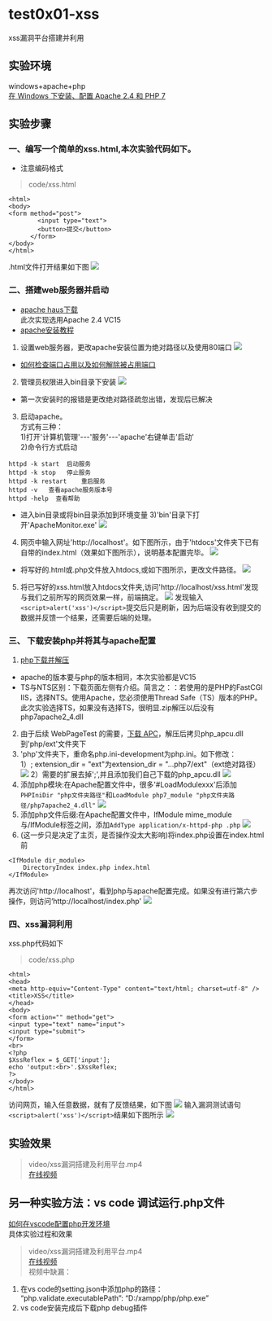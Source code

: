 # test0x01-xss
xss漏洞平台搭建并利用  

## 实验环境
windows+apache+php  
[在 Windows 下安装、配置 Apache 2.4 和 PHP 7 ](https://ntflc.com/2017/06/04/Install-Apache-and-PHP-on-Windows/)
## 实验步骤

### 一、编写一个简单的xss.html,本次实验代码如下。
* 注意编码格式
>code/xss.html
```
<html>
<body>
<form method="post">
        <input type="text">
        <button>提交</button>
      </form>
</body>
</html>
```
.html文件打开结果如下图
![](images/html.png)

### 二、搭建web服务器并启动
* [apache haus下载](https://www.apachehaus.com/cgi-bin/download.plx)  
此次实现选用Apache 2.4 VC15
* [apache安装教程](https://www.cnblogs.com/wcwnina/p/8044353.html) 

1. 设置web服务器，更改apache安装位置为绝对路径以及使用80端口
![](images/webserver-set.png)
* [如何检查端口占用以及如何解除被占用端口](https://blog.csdn.net/NANGE_BOK/article/details/84870460) 
2. 管理员权限进入bin目录下安装
![](images/webserver-install.png)
* 第一次安装时的报错是更改绝对路径疏忽出错，发现后已解决
3. 启动apache。  
方式有三种：  
1)打开'计算机管理'---'服务'---'apache'右键单击'启动'  
2)命令行方式启动
```
httpd -k start  启动服务
httpd -k stop   停止服务
httpd -k restart    重启服务
httpd -v   查看apache服务版本号
httpd -help  查看帮助 
```
* 进入bin目录或将bin目录添加到环境变量
3)'bin'目录下打开'ApacheMonitor.exe'
![](images/apache-ok.png)
4. 网页中输入网址'http://localhost'。如下图所示，由于'htdocs'文件夹下已有自带的index.html（效果如下图所示），说明基本配置完毕。
![](images/webserver-ok.png)

* 将写好的.html或.php文件放入htdocs,或如下图所示，更改文件路径。
![](images/webserver-fileurlchange.png)

5. 将已写好的xss.html放入htdocs文件夹,访问'http://localhost/xss.html'发现与我们之前所写的网页效果一样，前端搞定。
![](images/front-ok.png)
发现输入```<script>alert('xss')</script>```提交后只是刷新，因为后端没有收到提交的数据并反馈一个结果，还需要后端的处理。
### 三、 下载安装php并将其与apache配置
1. [php下载并解压](http://windows.php.net/download/)
* apache的版本要与php的版本相同，本次实验都是VC15
* TS与NTS区别：下载页面左侧有介绍。简言之：：若使用的是PHP的FastCGI IIS，选择NTS。使用Apache，您必须使用Thread Safe（TS）版本的PHP。此次实验选择TS，如果没有选择TS，很明显.zip解压以后没有php7apache2_4.dll
2. 由于后续 WebPageTest 的需要，[下载 APC](http://pecl.php.net/package/APCu)，解压后拷贝php_apcu.dll到'php/ext'文件夹下
3. 'php'文件夹下，重命名php.ini-development为php.ini。如下修改：    
1）; extension_dir = "ext"为extension_dir = "...php7/ext"（ext绝对路径）  
![](images/php-dirchange.png)
2）需要的扩展去掉';',并且添加我们自己下载的php_apcu.dll
![](images/php-extensions.png)
4. 添加php模块:在Apache配置文件中，很多'#LoadModulexxx'后添加```PHPIniDir "php文件夹路径"```和```LoadModule php7_module "php文件夹路径/php7apache2_4.dll"```
![](images/add-module.png)
5. 添加php文件后缀:在Apache配置文件中，IfModule mime_module与/IfModule标签之间，添加```AddType application/x-httpd-php .php```
![](images/add-suffix.png)
6. (这一步只是决定了主页，是否操作没太大影响)将index.php设置在index.html前
```
<IfModule dir_module>
    DirectoryIndex index.php index.html
</IfModule>
```
再次访问'http://localhost'，看到php与apache配置完成。如果没有进行第六步操作，则访问‘http://localhost/index.php'
![](images/php-ok.png)
### 四、xss漏洞利用
xss.php代码如下
>code/xss.php
```
<html>
<head> 
<meta http-equiv="Content-Type" content="text/html; charset=utf-8" /> 
<title>XSS</title> 
</head> 
<body> 
<form action="" method="get"> 
<input type="text" name="input">     
<input type="submit"> 
</form> 
<br> 
<?php 
$XssReflex = $_GET['input'];
echo 'output:<br>'.$XssReflex;
?> 
</body> 
</html>
```
访问网页，输入任意数据，就有了反馈结果，如下图
![](images/xssphp.png)
输入漏洞测试语句```<script>alert('xss')</script>```结果如下图所示
![](images/usexss.png)
## 实验效果
>video/xss漏洞搭建及利用平台.mp4  
[在线视频](https://www.bilibili.com/video/av95722607)
## 另一种实验方法：vs code 调试运行.php文件
[如何在vscode配置php开发环境](https://blog.csdn.net/summer2day/article/details/78534352)  
具体实验过程和效果
>video/xss漏洞搭建及利用平台.mp4  
[在线视频](https://www.bilibili.com/video/av97632428)  
视频中缺漏：  
1. 在vs code的setting.json中添加php的路径：  
“php.validate.executablePath”: “D:/xampp/php/php.exe” 
2. vs code安装完成后下载php debug插件
